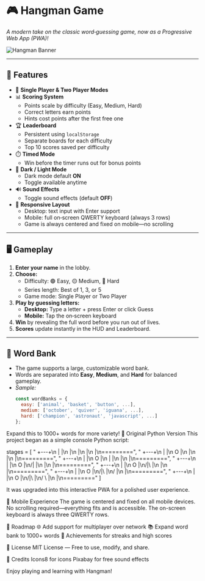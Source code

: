 # 🎮 Hangman Game

_A modern take on the classic word‑guessing game, now as a Progressive Web App (PWA)!_

![Hangman Banner](https://img.icons8.com/color/96/000000/hangman.png)

---

## 🚀 Features

- 🎯 **Single Player & Two Player Modes**
- 📊 **Scoring System**
  - Points scale by difficulty (Easy, Medium, Hard)
  - Correct letters earn points
  - Hints cost points after the first free one
- 🏆 **Leaderboard**
  - Persistent using `localStorage`
  - Separate boards for each difficulty
  - Top 10 scores saved per difficulty
- ⏱️ **Timed Mode**
  - Win before the timer runs out for bonus points
- 🌙 **Dark / Light Mode**
  - Dark mode default **ON**
  - Toggle available anytime
- 🔊 **Sound Effects**
  - Toggle sound effects (default **OFF**)
- 📱 **Responsive Layout**
  - Desktop: text input with Enter support
  - Mobile: full on‑screen QWERTY keyboard (always 3 rows)
  - Game is always centered and fixed on mobile—no scrolling

---

## 🖥️ Gameplay

1. **Enter your name** in the lobby.
2. **Choose:**
   - Difficulty: 🟢 Easy, 🟡 Medium, 🔴 Hard
   - Series length: Best of 1, 3, or 5
   - Game mode: Single Player or Two Player
3. **Play by guessing letters:**
   - **Desktop:** Type a letter + press Enter or click Guess
   - **Mobile:** Tap the on‑screen keyboard
4. **Win** by revealing the full word before you run out of lives.
5. **Scores** update instantly in the HUD and Leaderboard.

---

## 🧩 Word Bank

- The game supports a large, customizable word bank.
- Words are separated into **Easy**, **Medium**, and **Hard** for balanced gameplay.
- _Sample:_
  ```js
  const wordBanks = {
    easy: ['animal', 'basket', 'button', ...],
    medium: ['october', 'quiver', 'iguana', ...],
    hard: ['champion', 'astronaut', 'javascript', ...]
  };

Expand this to 1000+ words for more variety!
🐍 Original Python Version
This project began as a simple console Python script:

stages = [
    " +---+\n |   |\n     |\n     |\n     |\n     |\n=========",
    " +---+\n |   |\n O   |\n     |\n     |\n     |\n=========",
    " +---+\n |   |\n O   |\n |   |\n     |\n     |\n=========",
    " +---+\n |   |\n O   |\n/|   |\n     |\n     |\n=========",
    " +---+\n |   |\n O   |\n/|\\  |\n     |\n     |\n=========",
    " +---+\n |   |\n O   |\n/|\\  |\n/    |\n     |\n=========",
    " +---+\n |   |\n O   |\n/|\\  |\n/ \\  |\n     |\n========="
]

It was upgraded into this interactive PWA for a polished user experience.

📱 Mobile Experience
The game is centered and fixed on all mobile devices.
No scrolling required—everything fits and is accessible.
The on-screen keyboard is always three QWERTY rows.

📌 Roadmap
🌐 Add support for multiplayer over network
📚 Expand word bank to 1000+ words
🏅 Achievements for streaks and high scores

📜 License
MIT License — Free to use, modify, and share.

🙌 Credits
Icons8 for icons
Pixabay for free sound effects

Enjoy playing and learning with Hangman!

